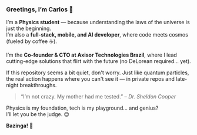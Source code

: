 ### Greetings, I’m Carlos 🧠

I’m a **Physics student** — because understanding the laws of the universe is just the beginning.  
I’m also a **full-stack, mobile, and AI developer**, where code meets cosmos (fueled by coffee ☕).

I’m the **Co-founder & CTO at Axisor Technologies Brazil**, where I lead cutting-edge solutions that flirt with the future (no DeLorean required... yet).

If this repository seems a bit quiet, don't worry. Just like quantum particles, the real action happens where you can't see it — in private repos and late-night breakthroughs.

> “I’m not crazy. My mother had me tested.” – *Dr. Sheldon Cooper*

Physics is my foundation, tech is my playground… and genius?  
I’ll let you be the judge. 😉

**Bazinga!** 🧪
